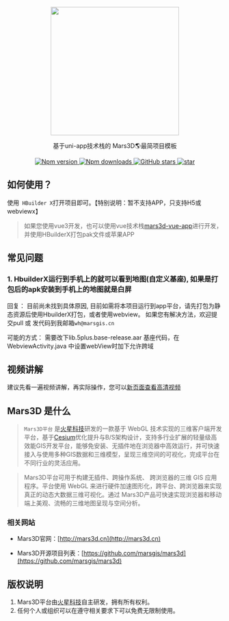 <p align="center">
<img src="//mars3d.cn/logo.png" width="300px" />
</p>
 
<p align="center">基于uni-app技术栈的 Mars3D🌎最简项目模板</p>

<p align="center">
  <a target="_black" href="https://www.npmjs.com/package/mars3d">
    <img alt="Npm version" src="https://img.shields.io/npm/v/mars3d.svg?style=flat&logo=npm&label=版本号" />
  </a>
  <a target="_black" href="https://www.npmjs.com/package/mars3d">
    <img alt="Npm downloads" src="https://img.shields.io/npm/dt/mars3d?style=flat&logo=npm&label=下载量" />
  </a>
  <a target="_black" href="https://github.com/marsgis/mars3d">
    <img alt="GitHub stars" src="https://img.shields.io/github/stars/marsgis/mars3d?style=flat&logo=github" />
  </a>
  <a target="_black" href="https://gitee.com/marsgis/mars3d">
    <img src="https://gitee.com/marsgis/mars3d/badge/star.svg?theme=dark" alt="star" />
  </a>
</p>

 
 
## 如何使用？
使用` HBuilder X`打开项目即可。【特别说明：暂不支持APP，只支持H5或webviewx】

> 如果您使用vue3开发，也可以使用vue技术栈[mars3d-vue-app](https://gitee.com/marsgis/mars3d-vue-app)进行开发，并使用HBuilderX打包pak文件或苹果APP


 
## 常见问题

### 1. HbuilderX运行到手机上的就可以看到地图(自定义基座), 如果是打包后的apk安装到手机上的地图就是白屏

回复：
目前尚未找到具体原因, 目前如需将本项目运行到app平台，请先打包为静态资源后使用HbuilderX打包，或者使用webview。
如果您有解决方法，欢迎提交pull 或 发代码到我邮箱`wh@marsgis.cn`

可能的方式：
 需要改下lib.5plus.base-release.aar 基座代码，在WebviewActivity.java 中设置webView时加下允许跨域
 


## 视频讲解

建议先看一遍视频讲解，再实际操作，您可以[新页面查看高清视频](https://www.bilibili.com/video/BV18F41157qR/)


 
## Mars3D 是什么 
>  `Mars3D平台` 是[火星科技](http://marsgis.cn/)研发的一款基于 WebGL 技术实现的三维客户端开发平台，基于[Cesium](https://cesium.com/cesiumjs/)优化提升与B/S架构设计，支持多行业扩展的轻量级高效能GIS开发平台，能够免安装、无插件地在浏览器中高效运行，并可快速接入与使用多种GIS数据和三维模型，呈现三维空间的可视化，完成平台在不同行业的灵活应用。

 > Mars3D平台可用于构建无插件、跨操作系统、 跨浏览器的三维 GIS 应用程序。平台使用 WebGL 来进行硬件加速图形化，跨平台、跨浏览器来实现真正的动态大数据三维可视化。通过 Mars3D产品可快速实现浏览器和移动端上美观、流畅的三维地图呈现与空间分析。

### 相关网站 
- Mars3D官网：[http://mars3d.cn](http://mars3d.cn)  

- Mars3D开源项目列表：[https://github.com/marsgis/mars3d](https://github.com/marsgis/mars3d)


## 版权说明
1. Mars3D平台由[火星科技](http://marsgis.cn/)自主研发，拥有所有权利。
2. 任何个人或组织可以在遵守相关要求下可以免费无限制使用。
